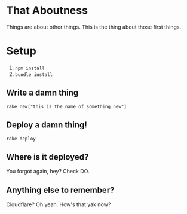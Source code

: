 # That Aboutness

Things are about other things. This is the thing about those first things.


# Setup

1. `npm install`
2. `bundle install`

## Write a damn thing

`rake new["this is the name of something new"]`

## Deploy a damn thing!

`rake deploy`

## Where is it deployed?

You forgot again, hey?  Check DO.

## Anything else to remember?

Cloudflare?  Oh yeah.  How's that yak now?
